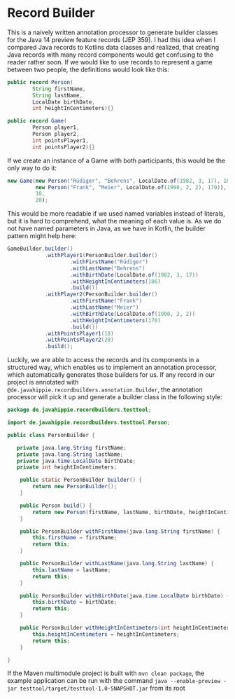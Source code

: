 # Record Builder
This is a naively written annotation processor to generate builder classes for the Java 14 preview feature records (JEP 359).
I had this idea when I compared Java records to Kotlins data classes and realized, that creating Java records with many 
record components would get confusing to the reader rather soon. If we would like to use records to represent a game between two people, the definitions would look like this:

```java
public record Person(
        String firstName,
        String lastName,
        LocalDate birthDate,
        int heightInCentimeters){}

public record Game(
        Person player1,
        Person player2,
        int pointsPlayer1,
        int pointsPlayer2){}
```

If we create an instance of a Game with both participants, this would be the only way to do it:

```java
new Game(new Person("Rüdiger", "Behrens", LocalDate.of(1982, 3, 17), 186)),
         new Person("Frank", "Meier", LocalDate.of(1990, 2, 2), 170)),
         10,
         20);
```

This would be more readable if we used named variables instead of literals, but it is hard to comprehend, what the meaning of each value is. 
As we do not have named parameters in Java, as we have in Kotlin, the builder pattern might help here:

```java
GameBuilder.builder()
            .withPlayer1(PersonBuilder.builder()
                    .withFirstName("Rüdiger")
                    .withLastName("Behrens")
                    .withBirthDate(LocalDate.of(1982, 3, 17))
                    .withHeightInCentimeters(186)
                    .build())
            .withPlayer2(PersonBuilder.builder()
                    .withFirstName("Frank")
                    .withLastName("Meier")
                    .withBirthDate(LocalDate.of(1990, 2, 2))
                    .withHeightInCentimeters(170)
                    .build())
            .withPointsPlayer1(10)
            .withPointsPlayer2(20)
            .build();
```

Luckily, we are able to access the records and its components in a structured way, which enables us 
to implement an annotation processor, which automatically generates those builders for us. If any record in our project is
annotated with `@de.javahippie.recordbuilders.annotation.Builder`, the annotation processor will pick it up and generate a builder class in the following style:

```java
package de.javahippie.recordbuilders.testtool;

import de.javahippie.recordbuilders.testtool.Person;

public class PersonBuilder {

   private java.lang.String firstName;
   private java.lang.String lastName;
   private java.time.LocalDate birthDate;
   private int heightInCentimeters;

    public static PersonBuilder builder() {
        return new PersonBuilder();
    }

    public Person build() {
        return new Person(firstName, lastName, birthDate, heightInCentimeters);
    }

    public PersonBuilder withFirstName(java.lang.String firstName) {
        this.firstName = firstName;
        return this;
    }

    public PersonBuilder withLastName(java.lang.String lastName) {
        this.lastName = lastName;
        return this;
    }

    public PersonBuilder withBirthDate(java.time.LocalDate birthDate) {
        this.birthDate = birthDate;
        return this;
    }

    public PersonBuilder withHeightInCentimeters(int heightInCentimeters) {
        this.heightInCentimeters = heightInCentimeters;
        return this;
    }

}
```

If the Maven multimodule project is built with `mvn clean package`, the example application can be run with the command `java --enable-preview -jar testtool/target/testtool-1.0-SNAPSHOT.jar` from its root
